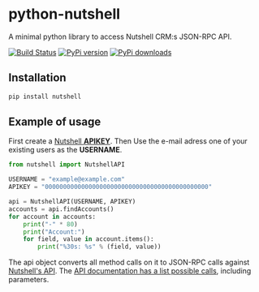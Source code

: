 # python-nutshell
A minimal python library to access Nutshell CRM:s JSON-RPC API.

[![Build Status](https://travis-ci.org/EmilStenstrom/python-nutshell.svg?branch=master)](https://travis-ci.org/EmilStenstrom/python-nutshell)
[![PyPi version](https://img.shields.io/pypi/v/nutshell.svg)](https://pypi.python.org/pypi/nutshell/)
[![PyPi downloads](https://img.shields.io/pypi/dm/nutshell.svg)](https://pypi.python.org/pypi/nutshell/)

## Installation

```python
pip install nutshell
```

## Example of usage
First create a [Nutshell **APIKEY**](http://www.import2.com/questions/235-how-do-i-get-nutshell-crm-api-key). Then Use the e-mail adress one of your existing users as the **USERNAME**.

```python
from nutshell import NutshellAPI

USERNAME = "example@example.com"
APIKEY = "000000000000000000000000000000000000000000000"

api = NutshellAPI(USERNAME, APIKEY)
accounts = api.findAccounts()
for account in accounts:
    print("-" * 80)
    print("Account:")
    for field, value in account.items():
        print("%30s: %s" % (field, value))
```

The api object converts all method calls on it to JSON-RPC calls against [Nutshell's API](https://www.nutshell.com/api/). The [API documentation has a list possible calls](https://www.nutshell.com/api/detail/class_core.html), including parameters.
